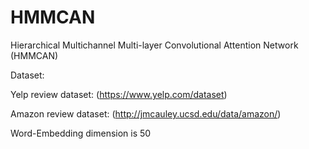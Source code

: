 # HMMCAN
Hierarchical Multichannel Multi-layer Convolutional Attention Network (HMMCAN)

Dataset:

Yelp review dataset:
(https://www.yelp.com/dataset)

Amazon review dataset:
(http://jmcauley.ucsd.edu/data/amazon/)

Word-Embedding dimension is 50

